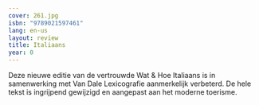 ```yaml
---
cover: 261.jpg
isbn: "9789021597461"
lang: en-us
layout: review
title: Italiaans
year: 0
---
```


Deze nieuwe editie van de vertrouwde Wat & Hoe Italiaans is in samenwerking met Van Dale Lexicografie aanmerkelijk verbeterd. De hele tekst is ingrijpend gewijzigd en aangepast aan het moderne toerisme.
